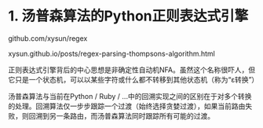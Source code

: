 # 1. 汤普森算法的Python正则表达式引擎






github.com/xysun/regex





xysun.github.io/posts/regex-parsing-thompsons-algorithm.html




正则表达式引擎背后的中心思想是非确定性自动机NFA。虽然这个名称很吓人，但它只是一个状态机，可以以某些字符或什么都不转移到其他状态机（称为“ε转换”）

汤普森算法与当前在Python / Ruby / ...中的回溯实现之间的区别在于对多个转换的处理。回溯算法仅一步步跟踪一个过渡（始终选择贪婪过渡），如果当前路由失败，则回溯到另一条路由，而汤普森算法同时跟踪所有可能的过渡。